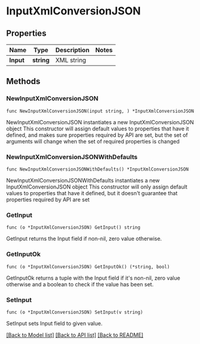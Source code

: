 # InputXmlConversionJSON

## Properties

Name | Type | Description | Notes
------------ | ------------- | ------------- | -------------
**Input** | **string** | XML string | 

## Methods

### NewInputXmlConversionJSON

`func NewInputXmlConversionJSON(input string, ) *InputXmlConversionJSON`

NewInputXmlConversionJSON instantiates a new InputXmlConversionJSON object
This constructor will assign default values to properties that have it defined,
and makes sure properties required by API are set, but the set of arguments
will change when the set of required properties is changed

### NewInputXmlConversionJSONWithDefaults

`func NewInputXmlConversionJSONWithDefaults() *InputXmlConversionJSON`

NewInputXmlConversionJSONWithDefaults instantiates a new InputXmlConversionJSON object
This constructor will only assign default values to properties that have it defined,
but it doesn't guarantee that properties required by API are set

### GetInput

`func (o *InputXmlConversionJSON) GetInput() string`

GetInput returns the Input field if non-nil, zero value otherwise.

### GetInputOk

`func (o *InputXmlConversionJSON) GetInputOk() (*string, bool)`

GetInputOk returns a tuple with the Input field if it's non-nil, zero value otherwise
and a boolean to check if the value has been set.

### SetInput

`func (o *InputXmlConversionJSON) SetInput(v string)`

SetInput sets Input field to given value.



[[Back to Model list]](../README.md#documentation-for-models) [[Back to API list]](../README.md#documentation-for-api-endpoints) [[Back to README]](../README.md)


